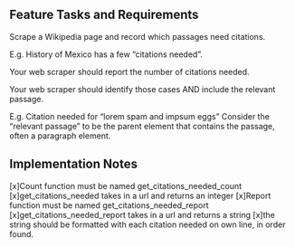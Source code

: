 

## Feature Tasks and Requirements


Scrape a Wikipedia page and record which passages need citations.

E.g. History of Mexico has a few “citations needed”.

Your web scraper should report the number of citations needed.

Your web scraper should identify those cases AND include the relevant passage.

E.g. Citation needed for “lorem spam and impsum eggs”
Consider the “relevant passage” to be the parent element that contains the passage, often a paragraph element.

## Implementation Notes

[x]Count function must be named get_citations_needed_count
[x]get_citations_needed takes in a url and returns an integer
[x]Report function must be named get_citations_needed_report
[x]get_citations_needed_report takes in a url and returns a string
[x]the string should be formatted with each citation needed on own line, in order found.
